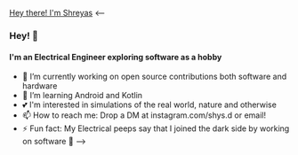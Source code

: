 [Hey there! I'm Shreyas]("../blob/master/intro1.gif)
<--
### Hey! 👋
#### I'm an Electrical Engineer exploring software as a hobby

- 🔭 I’m currently working on open source contributions both software and hardware
- 🌱 I’m learning Android and Kotlin
- 💕 I'm interested in simulations of the real world, nature and otherwise
- 📫 How to reach me: Drop a DM at instagram.com/shys.d or email!
- ⚡ Fun fact: My Electrical peeps say that I joined the dark side by working on software 👀
-->
